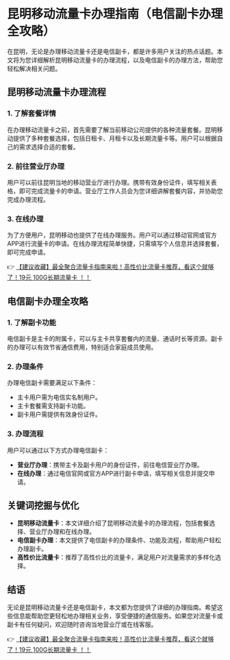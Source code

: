 # 昆明移动流量卡办理指南（电信副卡办理全攻略）

在昆明，无论是办理移动流量卡还是电信副卡，都是许多用户关注的热点话题。本文将为您详细解析昆明移动流量卡的办理流程，以及电信副卡的办理方法，帮助您轻松解决相关问题。

## 昆明移动流量卡办理流程

### 1. 了解套餐详情
在办理移动流量卡之前，首先需要了解当前移动公司提供的各种流量套餐。昆明移动提供了多种套餐选择，包括日租卡、月租卡以及长期流量卡等。用户可以根据自己的需求选择合适的套餐。

### 2. 前往营业厅办理
用户可以前往昆明当地的移动营业厅进行办理。携带有效身份证件，填写相关表格，即可完成流量卡的申请。营业厅工作人员会为您详细讲解套餐内容，并协助您完成办理流程。

### 3. 在线办理
为了方便用户，昆明移动也提供了在线办理服务。用户可以通过移动官网或官方APP进行流量卡的申请。在线办理流程简单快捷，只需填写个人信息并选择套餐，即可完成申请。

👉 [【建议收藏】最全聚合流量卡指南来啦！高性价比流量卡推荐，看这个就够了！19元 100G长期流量卡 ！！](https://bit.ly/Liuliangka)

## 电信副卡办理全攻略

### 1. 了解副卡功能
电信副卡是主卡的附属卡，可以与主卡共享套餐内的流量、通话时长等资源。副卡的办理可以有效节省通信费用，特别适合家庭成员使用。

### 2. 办理条件
办理电信副卡需要满足以下条件：
- 主卡用户需为电信实名制用户。
- 主卡套餐需支持副卡功能。
- 副卡用户需提供有效身份证件。

### 3. 办理流程
用户可以通过以下方式办理电信副卡：
- **营业厅办理**：携带主卡及副卡用户的身份证件，前往电信营业厅办理。
- **在线办理**：通过电信官网或官方APP进行副卡申请，填写相关信息并提交申请。

## 关键词挖掘与优化

- **昆明移动流量卡**：本文详细介绍了昆明移动流量卡的办理流程，包括套餐选择、营业厅办理和在线办理。
- **电信副卡办理**：本文提供了电信副卡的办理条件、功能及流程，帮助用户轻松办理副卡。
- **高性价比流量卡**：推荐了高性价比的流量卡，满足用户对流量需求的多样化选择。

## 结语

无论是昆明移动流量卡还是电信副卡，本文都为您提供了详细的办理指南。希望这些信息能帮助您更轻松地办理相关业务，享受便捷的通信服务。如果您对流量卡或副卡有任何疑问，欢迎随时咨询当地营业厅或在线客服。

👉 [【建议收藏】最全聚合流量卡指南来啦！高性价比流量卡推荐，看这个就够了！19元 100G长期流量卡 ！！](https://bit.ly/Liuliangka)